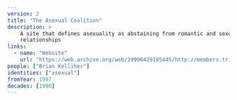 ```yaml
---
version: 2
title: "The Asexual Coalition"
description: >
    A site that defines asexuality as abstaining from romantic and sexual
    relationships
links:
  - name: "Website"
    url: "https://web.archive.org/web/19990429195445/http://members.tripod.com/~asexual/coalition.html"
people: ["Brian Kelliher"]
identities: ["asexual"]
fromYear: 1997
decades: [1990]
---
```

